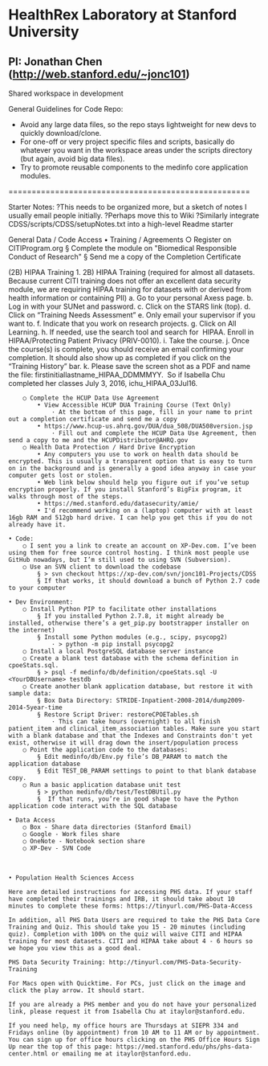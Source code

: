 # HealthRex Laboratory at Stanford University
## PI: Jonathan Chen (http://web.stanford.edu/~jonc101)

Shared workspace in development

General Guidelines for Code Repo:
* Avoid any large data files, so the repo stays lightweight for new devs to quickly download/clone.
* For one-off or very project specific files and scripts, basically do whatever you want in the workspace areas under the scripts directory (but again, avoid big data files).
* Try to promote reusable components to the medinfo core application modules.



====================================================

Starter Notes:
?This needs to be organized more, but a sketch of notes I usually email people initially.
?Perhaps move this to Wiki
?Similarly integrate CDSS/scripts/CDSS/setupNotes.txt into a high-level Readme starter


General Data / Code Access
	• Training / Agreements
		○ Register on CITIProgram.org
			§ Complete the module on "Biomedical Responsible Conduct of Research"
			§ Send me a copy of the Completion Certificate

(2B) HIPAA Training
	1. 2B) HIPAA Training (required for almost all datasets. Because current CITI training does not offer an excellent data security module, we are requiring HIPAA training for datasets with or derived from health information or containing PII)
		a. Go to your personal Axess page.
		b. Log in with your SUNet and password.
		c. Click on the STARS link (top).
		d. Click on “Training Needs Assessment”
		e. Only email your supervisor if you want to.
		f. Indicate that you work on research projects.
		g. Click on All Learning.
		h. If needed, use the search tool and search for  HIPAA. Enroll in HIPAA/Protecting Patient Privacy (PRIV-0010).
		i. Take the course.
		j. Once the course(s) is complete, you should receive an email confirming your completion. It should also show up as completed if you click on the “Training History” bar.
		k. Please save the screen shot as a PDF and name the file: firstinitiallastname_HIPAA_DDMMMYY.  So if Isabella Chu completed her classes July 3, 2016, ichu_HIPAA_03Jul16.


		○ Complete the HCUP Data Use Agreement
			• View Accessible HCUP DUA Training Course (Text Only) 
				· At the bottom of this page, fill in your name to print out a completion certificate and send me a copy
			• https://www.hcup-us.ahrq.gov/DUA/dua_508/DUA508version.jsp
				· Fill out and complete the HCUP Data Use Agreement, then send a copy to me and the HCUPDistributor@AHRQ.gov
		○ Health Data Protection / Hard Drive Encryption
			• Any computers you use to work on health data should be encrypted. This is usually a transparent option that is easy to turn on in the background and is generally a good idea anyway in case your computer gets lost or stolen.
			• Web link below should help you figure out if you’ve setup encryption properly. If you install Stanford’s BigFix program, it walks through most of the steps.
			• https://med.stanford.edu/datasecurity/amie/
			• I'd recommend working on a (laptop) computer with at least 16gb RAM and 512gb hard drive. I can help you get this if you do not already have it.

	• Code:
		○ I sent you a link to create an account on XP-Dev.com. I’ve been using them for free source control hosting. I think most people use GitHub nowadays, but I’m still used to using SVN (Subversion).
		○ Use an SVN client to download the codebase
			§ > svn checkout https://xp-dev.com/svn/jonc101-Projects/CDSS
			§ If that works, it should download a bunch of Python 2.7 code to your computer
	 
	• Dev Environment:
		○ Install Python PIP to facilitate other installations
			§ If you installed Python 2.7.8, it might already be installed, otherwise there’s a get_pip.py bootstrapper installer on the internet)
			§ Install some Python modules (e.g., scipy, psycopg2)
				· > python -m pip install psycopg2
		○ Install a local PostgreSQL database server instance
		○ Create a blank test database with the schema definition in cpoeStats.sql.
			§ > psql -f medinfo/db/definition/cpoeStats.sql -U <YourDBUsername> testdb
		○ Create another blank application database, but restore it with sample data:
			§ Box Data Directory: STRIDE-Inpatient-2008-2014/dump2009-2014-5year-time
			§ Restore Script Driver: restoreCPOETables.sh
				· This can take hours (overnight) to all finish patient_item and clinical_item_association tables. Make sure you start with a blank database and that the Indexes and Constraints don't yet exist, otherwise it will drag down the insert/population process
		○ Point the application code to the databases:
			§ Edit medinfo/db/Env.py file’s DB_PARAM to match the application database
			§ Edit TEST_DB_PARAM settings to point to that blank database copy.
		○ Run a basic application database unit test
			§ > python medinfo/db/test/TestDBUtil.py
			§  If that runs, you’re in good shape to have the Python application code interact with the SQL database

	• Data Access
		○ Box - Share data directories (Stanford Email)
		○ Google - Work files share
		○ OneNote - Notebook section share
		○ XP-Dev - SVN Code
 


	• Population Health Sciences Access
	 
	Here are detailed instructions for accessing PHS data. If your staff have completed their trainings and IRB, it should take about 10 minutes to complete these forms: https://tinyurl.com/PHS-Data-Access
	 
	In addition, all PHS Data Users are required to take the PHS Data Core Training and Quiz. This should take you 15 - 20 minutes (including quiz). Completion with 100% on the quiz will waive CITI and HIPAA training for most datasets. CITI and HIPAA take about 4 - 6 hours so we hope you view this as a good deal.
	 
	PHS Data Security Training: http://tinyurl.com/PHS-Data-Security-Training
	 
	For Macs open with Quicktime. For PCs, just click on the image and click the play arrow. It should start.
	 
	If you are already a PHS member and you do not have your personalized link, please request it from Isabella Chu at itaylor@stanford.edu.
	 
	If you need help, my office hours are Thursdays at SIEPR 334 and Fridays online (by appointment) from 10 AM to 11 AM or by appointment. You can sign up for office hours clicking on the PHS Office Hours Sign Up near the top of this page: https://med.stanford.edu/phs/phs-data-center.html or emailing me at itaylor@stanford.edu.
	 
